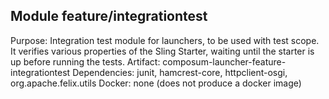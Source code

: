 ## Module feature/integrationtest
Purpose: Integration test module for launchers, to be used with test scope. It verifies various properties of the Sling Starter, waiting until the starter is up before running the tests.
Artifact: composum-launcher-feature-integrationtest
Dependencies: junit, hamcrest-core, httpclient-osgi, org.apache.felix.utils
Docker: none (does not produce a docker image)
